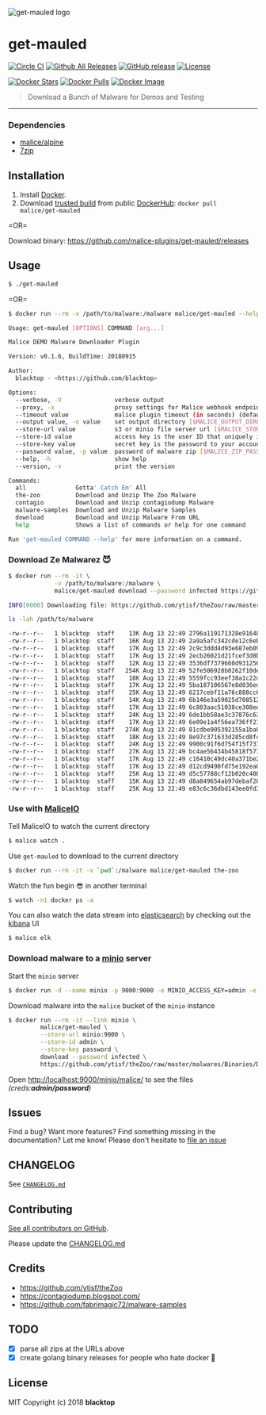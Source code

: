 ![get-mauled logo](https://github.com/malice-plugins/get-mauled/blob/master/docs/maul-logo.png)

# get-mauled

[![Circle CI](https://circleci.com/gh/malice-plugins/get-mauled.png?style=shield)](https://circleci.com/gh/malice-plugins/get-mauled) [![Github All Releases](https://img.shields.io/github/downloads/malice-plugins/get-mauled/total.svg)](https://github.com/malice-plugins/get-mauled) [![GitHub release](https://img.shields.io/github/release/malice-plugins/get-mauled.svg)](https://github.com/https://github.com/malice-plugins/get-mauled/releases/releases) [![License](http://img.shields.io/:license-mit-blue.svg)](http://doge.mit-license.org)

[![Docker Stars](https://img.shields.io/docker/stars/malice/get-mauled.svg)](https://hub.docker.com/r/malice/get-mauled/) [![Docker Pulls](https://img.shields.io/docker/pulls/malice/get-mauled.svg)](https://hub.docker.com/r/malice/get-mauled/) [![Docker Image](https://img.shields.io/badge/docker%20image-31.8MB-blue.svg)](https://hub.docker.com/r/malice/get-mauled/)

> Download a Bunch of Malware for Demos and Testing

---

### Dependencies

- [malice/alpine](https://hub.docker.com/r/malice/alpine/)
- [7zip](https://www.7-zip.org/download.html)

## Installation

1. Install [Docker](https://www.docker.io/).
2. Download [trusted build](https://hub.docker.com/r/malice/get-mauled/) from public [DockerHub](https://hub.docker.com): `docker pull malice/get-mauled`

=OR=

Download binary: https://github.com/malice-plugins/get-mauled/releases

## Usage

```bash
$ ./get-mauled
```

=OR=

```bash
$ docker run --rm -v /path/to/malware:/malware malice/get-mauled --help

Usage: get-mauled [OPTIONS] COMMAND [arg...]

Malice DEMO Malware Downloader Plugin

Version: v0.1.6, BuildTime: 20180915

Author:
  blacktop - <https://github.com/blacktop>

Options:
  --verbose, -V               verbose output
  --proxy, -x                 proxy settings for Malice webhook endpoint [$MALICE_PROXY]
  --timeout value             malice plugin timeout (in seconds) (default: 300) [$MALICE_TIMEOUT]
  --output value, -o value    set output directory [$MALICE_OUTPUT_DIRECTORY]
  --store-url value           s3 or minio file server url [$MALICE_STORAGE_URL]
  --store-id value            access key is the user ID that uniquely identifies your account [$MALICE_STORAGE_ID]
  --store-key value           secret key is the password to your account [$MALICE_STORAGE_KEY]
  --password value, -p value  password of malware zip [$MALICE_ZIP_PASSWORD]
  --help, -h                  show help
  --version, -v               print the version

Commands:
  all              Gotta' Catch Em' All
  the-zoo          Download and Unzip The Zoo Malware
  contagio         Download and Unzip contagiodump Malware
  malware-samples  Download and Unzip Malware Samples
  download         Download and Unzip Malware From URL
  help             Shows a list of commands or help for one command

Run 'get-mauled COMMAND --help' for more information on a command.
```

### Download Ze Malwarez :smiling_imp:

```bash
$ docker run --rm -it \
             -v /path/to/malware:/malware \
             malice/get-mauled download --password infected https://github.com/ytisf/theZoo/raw/master/malwares/Binaries/Duqu2/Duqu2.zip

INFO[0000] Downloading file: https://github.com/ytisf/theZoo/raw/master/malwares/Binaries/Duqu2/Duqu2.zip
```

```bash
ls -lah /path/to/malware
```

```bash
-rw-r--r--   1 blacktop  staff    13K Aug 13 22:49 2796a119171328e91648a73d95eb297edc220e8768f4bbba5fb7237122a988fc
-rw-r--r--   1 blacktop  staff    16K Aug 13 22:49 2a9a5afc342cde12c6eb9a91ad29f7afdfd8f0fb17b983dcfddceccfbc17af69
-rw-r--r--   1 blacktop  staff    17K Aug 13 22:49 2c9c3ddd4d93e687eb095444cef7668b21636b364bff55de953bdd1df40071da
-rw-r--r--   1 blacktop  staff    17K Aug 13 22:49 2ecb26021d21fcef3d8bba63de0c888499110a2b78e4caa6fa07a2b27d87f71b
-rw-r--r--   1 blacktop  staff    12K Aug 13 22:49 3536df7379660d931256b3cf49be810c0d931c3957c464d75e4cba78ba3b92e3
-rw-r--r--   1 blacktop  staff   254K Aug 13 22:49 52fe506928b0262f10de31e783af8540b6a0b232b15749d647847488acd0e17a
-rw-r--r--   1 blacktop  staff    18K Aug 13 22:49 5559fcc93eef38a1c22db66a3e0f9e9f026c99e741cc8b1a4980d166f2696188
-rw-r--r--   1 blacktop  staff    17K Aug 13 22:49 5ba187106567e8d036edd5ddb6763f89774c158d2a571e15d76572d8604c22a0
-rw-r--r--   1 blacktop  staff    25K Aug 13 22:49 6217cebf11a76c888cc6ae94f54597a877462ed70da49a88589a9197173cc072
-rw-r--r--   1 blacktop  staff    14K Aug 13 22:49 6b146e3a59025d7085127b552494e8aaf76450a19c249bfed0b4c09f328e564f
-rw-r--r--   1 blacktop  staff    17K Aug 13 22:49 6c803aac51038ce308ee085f2cd82a055aaa9ba24d08a19efb2c0fcfde936c34
-rw-r--r--   1 blacktop  staff    24K Aug 13 22:49 6de1bb58ae3c37876c6372208366f5548fcc647ffd19ad1d31cebd9069b8a559
-rw-r--r--   1 blacktop  staff    17K Aug 13 22:49 6e09e1a4f56ea736ff21ad5e188845615b57e1a5168f4bdaebe7ddc634912de9
-rw-r--r--   1 blacktop  staff   274K Aug 13 22:49 81cdbe905392155a1ba8b687a02e65d611b60aac938e470a76ef518e8cffd74d
-rw-r--r--   1 blacktop  staff    18K Aug 13 22:49 8e97c371633d285cd8fc842f4582705052a9409149ee67d97de545030787a192
-rw-r--r--   1 blacktop  staff    24K Aug 13 22:49 9900c91f6d754f15f73729ce5a4333a718463e24aa7e6192c7527ec5c80dac42
-rw-r--r--   1 blacktop  staff    27K Aug 13 22:49 bc4ae56434b45818f57724f4cd19354a13e5964fd097d1933a30e2e31c9bdfa5.bin
-rw-r--r--   1 blacktop  staff    17K Aug 13 22:49 c16410c49dc40a371be22773f420b7dd3cfd4d8205cf39909ad9a6f26f55718e
-rw-r--r--   1 blacktop  staff    17K Aug 13 22:49 d12cd9490fd75e192ea053a05e869ed2f3f9748bf1563e6e496e7153fb4e6c98
-rw-r--r--   1 blacktop  staff    25K Aug 13 22:49 d5c57788cf12b020c4083eb228911260b744a2a67c88662c9bab8faebca98fa2
-rw-r--r--   1 blacktop  staff    15K Aug 13 22:49 d8a849654ab97debaf28ae5b749c3b1ff1812ea49978713853333db48c3972c3
-rw-r--r--   1 blacktop  staff    25K Aug 13 22:49 e83c6c36dbd143ee0fd36aff30fb43529a34129817dc2530f251121527cbf4b4
```

### Use with [MaliceIO](https://github.com/maliceio/malice)

Tell MaliceIO to watch the current directory

```bash
$ malice watch .
```

Use `get-mauled` to download to the current directory

```bash
$ docker run --rm -it -v `pwd`:/malware malice/get-mauled the-zoo
```

Watch the fun begin :sunglasses: in another terminal

```bash
$ watch -n1 docker ps -a
```

You can also watch the data stream into [elasticsearch](https://github.com/maliceio/elasticsearch) by checking out the [kibana](https://github.com/maliceio/kibana) UI

```bash
$ malice elk
```

### Download malware to a [minio](https://minio.io/) server

Start the `minio` server

```bash
$ docker run -d --name minio -p 9000:9000 -e MINIO_ACCESS_KEY=admin -e MINIO_SECRET_KEY=password minio/minio server /data
```

Download malware into the `malice` bucket of the `minio` instance

```bash
$ docker run --rm -it --link minio \
         malice/get-mauled \
         --store-url minio:9000 \
         --store-id admin \
         --store-key password \
         download --password infected \
         https://github.com/ytisf/theZoo/raw/master/malwares/Binaries/Duqu2/Duqu2.zip
```

Open [http://localhost:9000/minio/malice/](http://localhost:9000/minio/malice/) to see the files _(creds:**admin/password**)_

## Issues

Find a bug? Want more features? Find something missing in the documentation? Let me know! Please don't hesitate to [file an issue](https://github.com/malice-plugins/get-mauled/issues/new)

## CHANGELOG

See [`CHANGELOG.md`](https://github.com/malice-plugins/get-mauled/blob/master/CHANGELOG.md)

## Contributing

[See all contributors on GitHub](https://github.com/malice-plugins/get-mauled/graphs/contributors).

Please update the [CHANGELOG.md](https://github.com/malice-plugins/get-mauled/blob/master/CHANGELOG)

## Credits

- https://github.com/ytisf/theZoo
- https://contagiodump.blogspot.com/
- https://github.com/fabrimagic72/malware-samples

## TODO

- [x] parse all zips at the URLs above
- [x] create golang binary releases for people who hate docker :whale:

## License

MIT Copyright (c) 2018 **blacktop**
